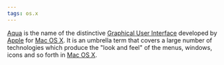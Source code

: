 ```yaml
---
tags: os.x
---
```


[Aqua](/wiki/Aqua) is the name of the distinctive [Graphical User Interface](/wiki/Graphical_User_Interface) developed by [Apple](/wiki/Apple) for [Mac OS X](/wiki/Mac_OS_X). It is an umbrella term that covers a large number of technologies which produce the "look and feel" of the menus, windows, icons and so forth in [Mac OS X](/wiki/Mac_OS_X).
